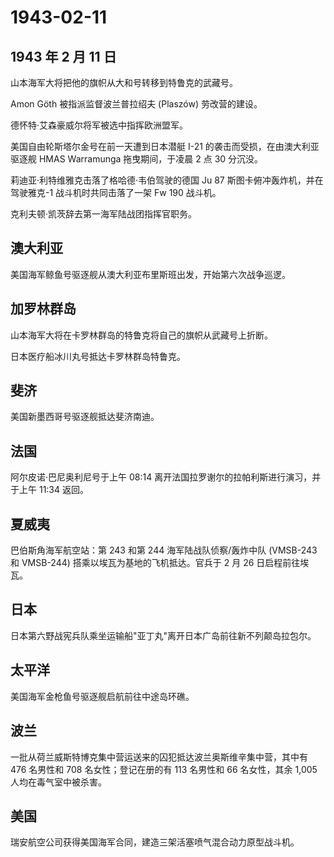 # 1943-02-11

## 1943 年 2 月 11 日

山本海军大将把他的旗帜从大和号转移到特鲁克的武藏号。

Amon Göth 被指派监督波兰普拉绍夫 (Plaszów) 劳改营的建设。

德怀特·艾森豪威尔将军被选中指挥欧洲盟军。

美国自由轮斯塔尔金号在前一天遭到日本潜艇 I-21
的袭击而受损，在由澳大利亚驱逐舰 HMAS Warramunga 拖曳期间，于凌晨 2 点
30 分沉没。

莉迪亚·利特维雅克击落了格哈德·韦伯驾驶的德国 Ju 87
斯图卡俯冲轰炸机，并在驾驶雅克-1 战斗机时共同击落了一架 Fw 190 战斗机。

克利夫顿·凯茨辞去第一海军陆战团指挥官职务。

## 澳大利亚

美国海军鲸鱼号驱逐舰从澳大利亚布里斯班出发，开始第六次战争巡逻。

## 加罗林群岛

山本海军大将在卡罗林群岛的特鲁克将自己的旗帜从武藏号上折断。

日本医疗船冰川丸号抵达卡罗林群岛特鲁克。

## 斐济

美国新墨西哥号驱逐舰抵达斐济南迪。

## 法国

阿尔皮诺·巴尼奥利尼号于上午 08:14
离开法国拉罗谢尔的拉帕利斯进行演习，并于上午 11:34 返回。

## 夏威夷

巴伯斯角海军航空站：第 243 和第 244 海军陆战队侦察/轰炸中队 (VMSB-243 和
VMSB-244) 搭乘以埃瓦为基地的飞机抵达。官兵于 2 月 26 日启程前往埃瓦。

## 日本

日本第六野战宪兵队乘坐运输船"亚丁丸"离开日本广岛前往新不列颠岛拉包尔。

## 太平洋

美国海军金枪鱼号驱逐舰启航前往中途岛环礁。

## 波兰

一批从荷兰威斯特博克集中营运送来的囚犯抵达波兰奥斯维辛集中营，其中有 476
名男性和 708 名女性；登记在册的有 113 名男性和 66 名女性，其余 1,005
人均在毒气室中被杀害。

## 美国

瑞安航空公司获得美国海军合同，建造三架活塞喷气混合动力原型战斗机。

